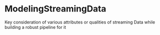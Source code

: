 # ModelingStreamingData
Key consideration of various attributes or qualities of streaming Data while building a robust pipeline for it
